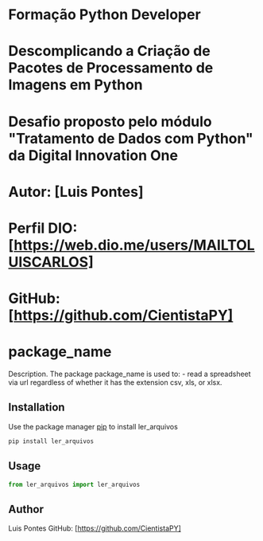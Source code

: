 # Formação Python Developer
# Descomplicando a Criação de Pacotes de Processamento de Imagens em Python
# Desafio  proposto pelo módulo "Tratamento de Dados com Python" da Digital Innovation One
# Autor: [Luis Pontes]
# Perfil DIO: [https://web.dio.me/users/MAILTOLUISCARLOS]
# GitHub: [https://github.com/CientistaPY]
# package_name

Description. 
The package package_name is used to:
	- 
read a spreadsheet via url regardless of whether it has the extension csv, xls, or xlsx.
	

## Installation

Use the package manager [pip](https://pip.pypa.io/en/stable/) to install ler_arquivos

```bash
pip install ler_arquivos
```

## Usage

```python
from ler_arquivos import ler_arquivos

```

## Author
Luis Pontes
GitHub: [https://github.com/CientistaPY]